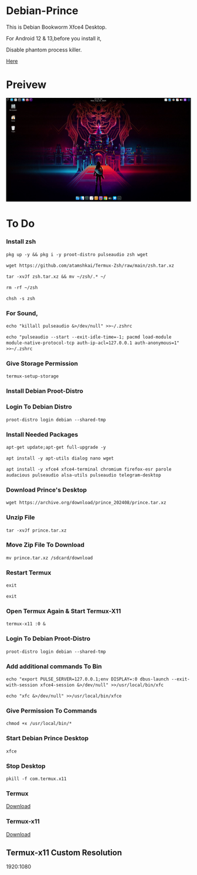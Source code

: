 # Debian-Prince

This is Debian Bookworm Xfce4 Desktop.

For Android 12 & 13,before you install it,

Disable phantom process killer. 

[Here](https://github.com/atamshkai/Phantom-Process-Killer/tree/main) 
# Preivew

![](https://raw.githubusercontent.com/atamshkai/Debian-Prince/main/debian-prince.png)

# To Do

### Install zsh 
``` 
pkg up -y && pkg i -y proot-distro pulseaudio zsh wget
```
```
wget https://github.com/atamshkai/Termux-Zsh/raw/main/zsh.tar.xz
```
```
tar -xvJf zsh.tar.xz && mv ~/zsh/.* ~/
```
```
rm -rf ~/zsh
```
```
chsh -s zsh 
```

### For Sound, 
``` 
echo "killall pulseaudio &>/dev/null" >>~/.zshrc 
``` 
```
echo "pulseaudio --start --exit-idle-time=-1; pacmd load-module module-native-protocol-tcp auth-ip-acl=127.0.0.1 auth-anonymous=1" >>~/.zshrc 
```

### Give Storage Permission
``` 
termux-setup-storage 
```

### Install Debian Proot-Distro

### Login To Debian Distro
```
proot-distro login debian --shared-tmp
```

### Install Needed Packages
```
apt-get update;apt-get full-upgrade -y
```
```
apt install -y apt-utils dialog nano wget
```
```
apt install -y xfce4 xfce4-terminal chromium firefox-esr parole audacious pulseaudio alsa-utils pulseaudio telegram-desktop
```

### Download Prince's Desktop
```
wget https://archive.org/download/prince_202408/prince.tar.xz
```

### Unzip File
```
tar -xvJf prince.tar.xz
```

### Move Zip File To Download
```
mv prince.tar.xz /sdcard/download
```

### Restart Termux
```
exit
```
```
exit
```

### Open Termux Again & Start Termux-X11
```
termux-x11 :0 &
```

### Login To Debian Proot-Distro
```
proot-distro login debian --shared-tmp
```

### Add additional commands To Bin
```
echo "export PULSE_SERVER=127.0.0.1;env DISPLAY=:0 dbus-launch --exit-with-session xfce4-session &>/dev/null" >>/usr/local/bin/xfc
```
```
echo "xfc &>/dev/null" >>/usr/local/bin/xfce
```

### Give Permission To Commands
```
chmod +x /usr/local/bin/*
```

### Start Debian Prince Desktop
```
xfce
```

### Stop Desktop
```
pkill -f com.termux.x11
```

### Termux 
[Download](https://github.com/termux/termux-app/releases/download/v0.118.0/termux-app_v0.118.0+github-debug_universal.apk) 

### Termux-x11 
[Download](https://github.com/termux/termux-x11/releases) 

## Termux-x11 Custom Resolution
1920:1080
